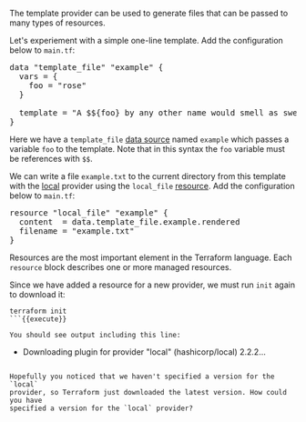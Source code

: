 The template provider can be used to generate files that can be passed to
many types of resources.

Let's experiement with a simple one-line template. Add the configuration
below to `main.tf`:

<pre class="file" data-filename="main.tf">
data "template_file" "example" {
  vars = {
    foo = "rose"
  }

  template = "A $${foo} by any other name would smell as sweet.\n"
}
</pre>

Here we have a `template_file`
[data source](https://terraform.io/language/data-sources)
named `example` which passes a variable `foo` to the template. Note that in 
this syntax the `foo` variable must be references with `$$`.

We can write a file `example.txt` to the current directory from this template 
with the [local](https://registry.terraform.io/providers/hashicorp/local/latest/docs)
provider using the `local_file` 
[resource](https://terraform.io/language/resources). Add 
the configuration below to `main.tf`:

<pre class="file" data-filename="main.tf">
resource "local_file" "example" {
  content  = data.template_file.example.rendered
  filename = "example.txt"
}
</pre>

Resources are the most important element in the Terraform language. Each 
`resource` block describes one or more managed resources.

Since we have added a resource for a new provider, we must run `init`
again to download it:

```
terraform init
```{{execute}}

You should see output including this line:

```
- Downloading plugin for provider "local" (hashicorp/local) 2.2.2...
```

Hopefully you noticed that we haven't specified a version for the `local` 
provider, so Terraform just downloaded the latest version. How could you have
specified a version for the `local` provider?
